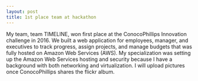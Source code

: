 ```yaml
---
layout: post
title: 1st place team at hackathon
---
```


My team, team TIMELINE, won first place at the ConocoPhillips Innovation challenge in 2016. We built a web application for employees, manager, and executives to track progress, assign projects, and manage budgets that was fully hosted on Amazon Web Services (AWS). My specialization was setting up the Amazon Web Services hosting and security because I have a background with both networking and virtualization. I will upload pictures once ConocoPhillips shares the flickr album.

<amp-img width="698" height="400" layout="responsive" src="/assets/images/conocophillips.jpg"></amp-img>